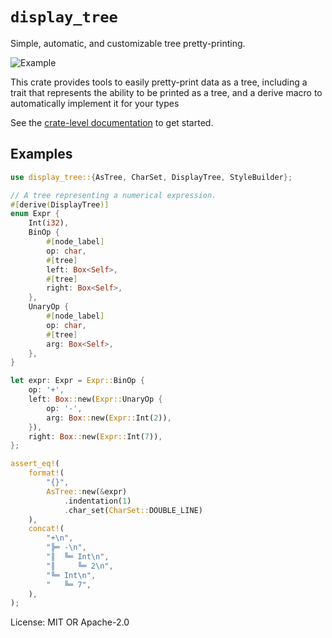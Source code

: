 # `display_tree`

Simple, automatic, and customizable tree pretty-printing.

![Example](https://i.ibb.co/RbpZ0Jk/Screenshot-2022-12-19-at-5-36-09-PM.png)

This crate provides tools to easily pretty-print data as a tree, including a trait that represents the ability to be printed as a tree, and a derive macro to automatically implement it for your types

See the [crate-level documentation](https://docs.rs/display_tree/*/display_tree) to get started.

## Examples

```rust
use display_tree::{AsTree, CharSet, DisplayTree, StyleBuilder};

// A tree representing a numerical expression.
#[derive(DisplayTree)]
enum Expr {
    Int(i32),
    BinOp {
        #[node_label]
        op: char,
        #[tree]
        left: Box<Self>,
        #[tree]
        right: Box<Self>,
    },
    UnaryOp {
        #[node_label]
        op: char,
        #[tree]
        arg: Box<Self>,
    },
}

let expr: Expr = Expr::BinOp {
    op: '+',
    left: Box::new(Expr::UnaryOp {
        op: '-',
        arg: Box::new(Expr::Int(2)),
    }),
    right: Box::new(Expr::Int(7)),
};

assert_eq!(
    format!(
        "{}",
        AsTree::new(&expr)
            .indentation(1)
            .char_set(CharSet::DOUBLE_LINE)
    ),
    concat!(
        "+\n",
        "╠═ -\n",
        "║  ╚═ Int\n",
        "║     ╚═ 2\n",
        "╚═ Int\n",
        "   ╚═ 7",
    ),
);
```

License: MIT OR Apache-2.0